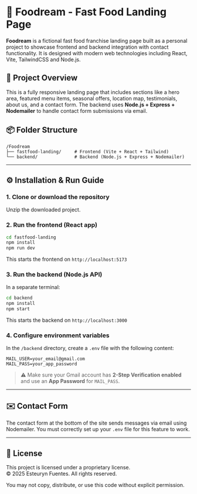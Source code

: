 # 🍔 Foodream - Fast Food Landing Page

**Foodream** is a fictional fast food franchise landing page built as a personal project to showcase frontend and backend integration with contact functionality. It is designed with modern web technologies including React, Vite, TailwindCSS and Node.js.

## 🚀 Project Overview

This is a fully responsive landing page that includes sections like a hero area, featured menu items, seasonal offers, location map, testimonials, about us, and a contact form. The backend uses **Node.js + Express + Nodemailer** to handle contact form submissions via email.

## 📦 Folder Structure

```
/Foodream
├── fastfood-landing/     # Frontend (Vite + React + Tailwind)
└── backend/              # Backend (Node.js + Express + Nodemailer)
```

---

## ⚙️ Installation & Run Guide

### 1. Clone or download the repository
Unzip the downloaded project.

### 2. Run the frontend (React app)

```bash
cd fastfood-landing
npm install
npm run dev
```

This starts the frontend on `http://localhost:5173`

### 3. Run the backend (Node.js API)

In a separate terminal:

```bash
cd backend
npm install
npm start
```

This starts the backend on `http://localhost:3000`

### 4. Configure environment variables

In the `/backend` directory, create a `.env` file with the following content:

```
MAIL_USER=your_email@gmail.com
MAIL_PASS=your_app_password
```

> ⚠️ Make sure your Gmail account has **2-Step Verification enabled** and use an **App Password** for `MAIL_PASS`.

---

## ✉️ Contact Form

The contact form at the bottom of the site sends messages via email using Nodemailer. You must correctly set up your `.env` file for this feature to work.

---

## 📄 License

This project is licensed under a proprietary license.  
© 2025 Esteuryn Fuentes. All rights reserved.

You may not copy, distribute, or use this code without explicit permission.
